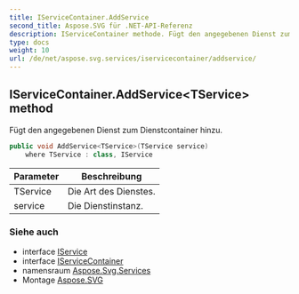 ```yaml
---
title: IServiceContainer.AddService
second_title: Aspose.SVG für .NET-API-Referenz
description: IServiceContainer methode. Fügt den angegebenen Dienst zum Dienstcontainer hinzu.
type: docs
weight: 10
url: /de/net/aspose.svg.services/iservicecontainer/addservice/
---
```

## IServiceContainer.AddService&lt;TService&gt; method

Fügt den angegebenen Dienst zum Dienstcontainer hinzu.

```csharp
public void AddService<TService>(TService service)
    where TService : class, IService
```

| Parameter | Beschreibung |
| --- | --- |
| TService | Die Art des Dienstes. |
| service | Die Dienstinstanz. |

### Siehe auch

* interface [IService](../../iservice/)
* interface [IServiceContainer](../)
* namensraum [Aspose.Svg.Services](../../iservicecontainer/)
* Montage [Aspose.SVG](../../../)


